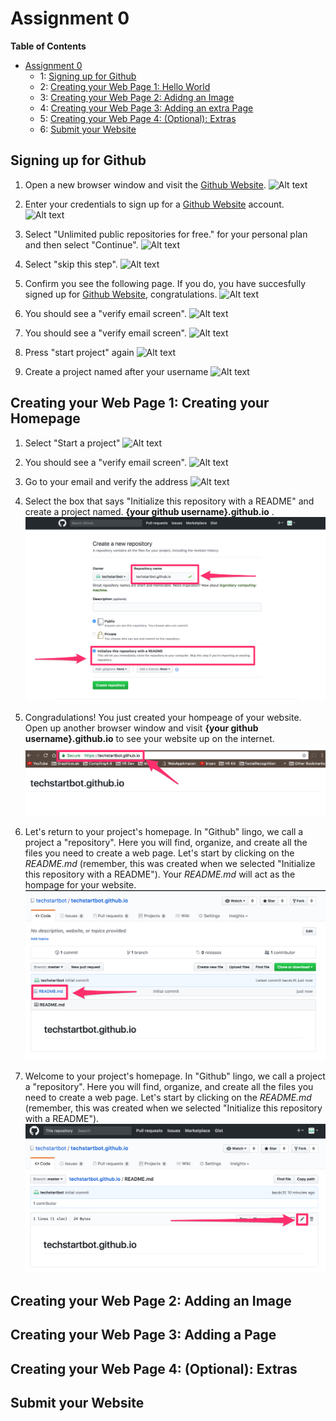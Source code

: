 
# Assignment 0

**Table of Contents** 

- [Assignment 0](#)
	- 1: [Signing up for Github](#)
	- 2: [Creating your Web Page 1: Hello World](#)
	- 3: [Creating your Web Page 2: Adidng an Image](#)
	- 4: [Creating your Web Page 3: Adding an extra Page](#)
	- 5: [Creating your Web Page 4: (Optional): Extras](#)
	- 6: [Submit your Website](#)

## Signing up for Github

1. Open a new browser window and visit the [Github Website](http://github.com). 
![Alt text](assignment0/images/githubsignup.png?raw=true "Optional Title")

2. Enter your credentials to sign up for a [Github Website](http://github.com) account.
![Alt text](assignment0/images/0-2.png?raw=true "Optional Title")

3. Select "Unlimited public repositories for free." for your personal plan and then select "Continue".
![Alt text](assignment0/images/0-3.png?raw=true "Optional Title")

4. Select "skip this step".
![Alt text](assignment0/images/0-4.png?raw=true "Optional Title")

5. Confirm you see the following page. If you do, you have succesfully signed up for [Github Website](http://github.com), congratulations. 
![Alt text](assignment0/images/0-6.png?raw=true "Optional Title")

6. You should see a "verify email screen".
![Alt text](assignment0/images/0-7.png?raw=true "Optional Title")

7. You should see a "verify email screen".
![Alt text](assignment0/images/ver.png?raw=true "Optional Title")

8.  Press "start project" again
![Alt text](assignment0/images/0-6.png?raw=true "Optional Title")

9. Create a project named after your username
![Alt text](assignment0/images/create_new_repo.png?raw=true "Optional Title")

## Creating your Web Page 1: Creating your Homepage

1. Select "Start a project"
![Alt text](assignment0/images/0-6.png?raw=true "Optional Title")

2. You should see a "verify email screen".
![Alt text](assignment0/images/0-7.png?raw=true "Optional Title")

3. Go to your email and verify the address
![Alt text](assignment0/images/ver.png?raw=true "Optional Title")

4. Select the box that says "Initialize this repository with a README" and create a project named. **{your github username}.github.io** .
![Alt text](assignment0/images/creatingNewRepo.png?raw=true "Optional Title")

5. Congradulations! You just created your hompeage of your website. Open up another browser window and visit **{your github username}.github.io** to see your website up on the internet. 
![Alt text](assignment0/images/helloWebsite.png?raw=true "Optional Title")

6. Let's return to your project's homepage. In "Github" lingo, we call a project a "repository". Here you will find, organize, and create all the files you need to create a web page. Let's start by clicking on the *README.md* (remember, this was created when we selected "Initialize this repository with a README"). Your *README.md* will act as the hompage for your website.
![Alt text](assignment0/images/clickOnReadme.png?raw=true "Optional Title")

7. Welcome to your project's homepage. In "Github" lingo, we call a project a "repository". Here you will find, organize, and create all the files you need to create a web page. Let's start by clicking on the *README.md* (remember, this was created when we selected "Initialize this repository with a README"). 
![Alt text](assignment0/images/editPage.png?raw=true "Optional Title")

## Creating your Web Page 2: Adding an Image

## Creating your Web Page 3: Adding a Page 

## Creating your Web Page 4: (Optional): Extras

## Submit your Website
